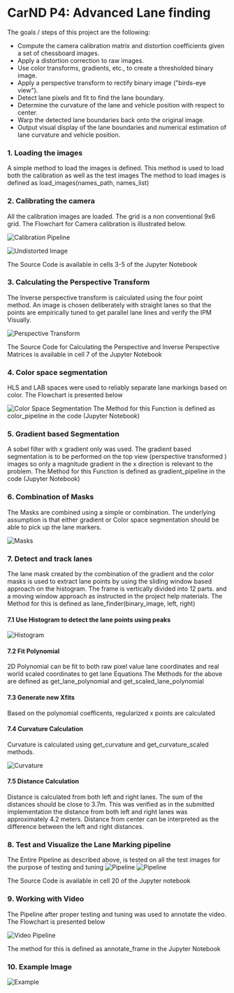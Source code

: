 # CarND P4: Advanced Lane finding
The goals / steps of this project are the following:

* Compute the camera calibration matrix and distortion coefficients given a set of chessboard images.
* Apply a distortion correction to raw images.
* Use color transforms, gradients, etc., to create a thresholded binary image.
* Apply a perspective transform to rectify binary image ("birds-eye view").
* Detect lane pixels and fit to find the lane boundary.
* Determine the curvature of the lane and vehicle position with respect to center.
* Warp the detected lane boundaries back onto the original image.
* Output visual display of the lane boundaries and numerical estimation of lane curvature and vehicle position.

### 1. Loading the images
A simple method to load the images is defined. This method is used to load both the calibration as well as the test images
The method to load images is defined as load_images(names_path, names_list)

### 2. Calibrating the camera
All the calibration images are loaded. The grid is a non conventional 9x6 grid.
The Flowchart for Camera calibration is illustrated below.

![Calibration Pipeline](./writeup_helpers/Calibration.png "Calibration")

![Undistorted Image](./writeup_helpers/undistort.png "Undistort")

The Source Code is available in cells 3-5 of the Jupyter Notebook

### 3. Calculating the Perspective Transform
The Inverse perspective transform is calculated using the four point method. An image is chosen deliberately with straight lanes so that the points are empirically tuned to get parallel lane lines and verify the IPM Visually.

![Perspective Transform](./writeup_helpers/ipm.png "Perspective")

The Source Code for Calculating the Perspective and Inverse Perspective Matrices is available in cell 7 of the Jupyter Notebook

### 4. Color space segmentation
HLS and LAB spaces were used to reliably separate lane markings based on color.
The Flowchart is presented below

![Color Space Segmentation](./writeup_helpers/color_pipeline.png "Color Based Segmentation")
The Method for this Function is defined as color_pipeline in the code (Jupyter Notebook)

### 5. Gradient based Segmentation
A sobel filter with x gradient only was used. The gradient based segmentation is to be performed on the top view (perspective transformed ) images so only a magnitude gradient in the x direction is relevant to the problem.
The Method for this Function is defined as gradient_pipeline in the code (Jupyter Notebook)

### 6. Combination of Masks
The Masks are combined using a simple or combination. The underlying assumption is that either gradient or Color space segmentation should be able to pick up the lane markers.

![Masks](./writeup_helpers/masks_new.png "Lane Mask")

### 7. Detect and track lanes
The lane mask created by the combination of the gradient and the color masks is used to extract lane points by using the sliding window based approach on the histogram. The frame is vertically divided into 12 parts. and a moving window approach as instructed in the project help materials. The Method for this is defined as lane_finder(binary_image, left, right)

#### 7.1 Use Histogram to detect the lane points using peaks 

![Histogram](./writeup_helpers/histogram.png "Histogram")

#### 7.2 Fit Polynomial
2D Polynomial can be fit to both raw pixel value lane coordinates and real world scaled coordinates to get lane Equations
The Methods for the above are defined as get_lane_polynomial and get_scaled_lane_polynomial

#### 7.3 Generate new Xfits
Based on the polynomial coefficents, regularized x points are calculated

#### 7.4 Curvature Calculation
Curvature is calculated using get_curvature and get_curvature_scaled methods.

![Curvature](./writeup_helpers/curvature.png "Curvature Calculation")

#### 7.5 Distance Calculation
Distance is calculated from both left and right lanes. The sum of the distances should be close to 3.7m. This was verified as in the submitted implementation the distance from both left and right lanes was approximately 4.2 meters. Distance from center can be interpreted as the difference between the left and right distances.


### 8. Test and Visualize the Lane Marking pipeline
The Entire Pipeline as described above, is tested on all the test images for the purpose of testing and tuning
![Pipeline](./writeup_helpers/lane_pipeline_1.png "Pipeline 1")
![Pipeline](./writeup_helpers/lane_pipeline_2.png "Pipeline 2")

The Source Code is available in cell 20 of the Jupyter notebook

### 9. Working with Video
The Pipeline after proper testing and tuning was used to annotate the video. The Flowchart is presented below

![Video Pipeline](./writeup_helpers/video_pipeline.png "Video Pipeline")

The method for this is defined as annotate_frame in the Jupyter Notebook

### 10. Example Image
![Example](./writeup_helpers/example.png "Examples")
